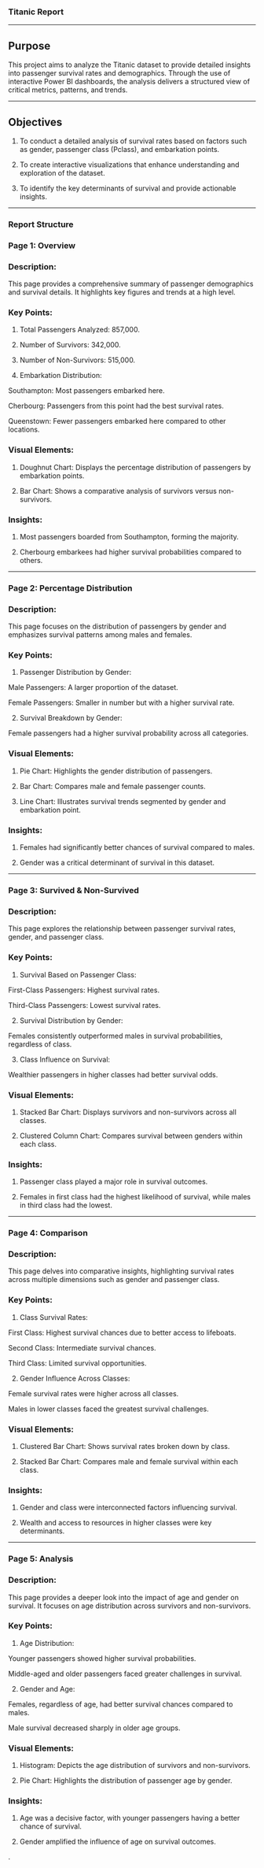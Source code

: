 ### Titanic Report
---
## Purpose

This project aims to analyze the Titanic dataset to provide detailed insights into passenger survival rates and demographics. Through the use of interactive Power BI dashboards, the analysis delivers a structured view of critical metrics, patterns, and trends.


---

 ## Objectives

1. To conduct a detailed analysis of survival rates based on factors such as gender, passenger class (Pclass), and embarkation points.


2. To create interactive visualizations that enhance understanding and exploration of the dataset.


3. To identify the key determinants of survival and provide actionable insights.




---

### Report Structure


### Page 1: Overview

### Description:
This page provides a comprehensive summary of passenger demographics and survival details. It highlights key figures and trends at a high level.

### Key Points:

1. Total Passengers Analyzed: 857,000.


2. Number of Survivors: 342,000.


3. Number of Non-Survivors: 515,000.


4. Embarkation Distribution:

Southampton: Most passengers embarked here.

Cherbourg: Passengers from this point had the best survival rates.

Queenstown: Fewer passengers embarked here compared to other locations.




### Visual Elements:

1. Doughnut Chart: Displays the percentage distribution of passengers by embarkation points.


2. Bar Chart: Shows a comparative analysis of survivors versus non-survivors.



### Insights:

1. Most passengers boarded from Southampton, forming the majority.


2. Cherbourg embarkees had higher survival probabilities compared to others.




---

### Page 2: Percentage Distribution

### Description:
This page focuses on the distribution of passengers by gender and emphasizes survival patterns among males and females.

### Key Points:

1. Passenger Distribution by Gender:

Male Passengers: A larger proportion of the dataset.

Female Passengers: Smaller in number but with a higher survival rate.



2. Survival Breakdown by Gender:

Female passengers had a higher survival probability across all categories.




### Visual Elements:

1. Pie Chart: Highlights the gender distribution of passengers.


2. Bar Chart: Compares male and female passenger counts.


3. Line Chart: Illustrates survival trends segmented by gender and embarkation point.



### Insights:

1. Females had significantly better chances of survival compared to males.


2. Gender was a critical determinant of survival in this dataset.




---

### Page 3: Survived & Non-Survived

### Description:
This page explores the relationship between passenger survival rates, gender, and passenger class.

### Key Points:

1. Survival Based on Passenger Class:

First-Class Passengers: Highest survival rates.

Third-Class Passengers: Lowest survival rates.



2. Survival Distribution by Gender:

Females consistently outperformed males in survival probabilities, regardless of class.



3. Class Influence on Survival:

Wealthier passengers in higher classes had better survival odds.




### Visual Elements:

1. Stacked Bar Chart: Displays survivors and non-survivors across all classes.


2. Clustered Column Chart: Compares survival between genders within each class.



### Insights:

1. Passenger class played a major role in survival outcomes.


2. Females in first class had the highest likelihood of survival, while males in third class had the lowest.




---

### Page 4: Comparison

### Description:
This page delves into comparative insights, highlighting survival rates across multiple dimensions such as gender and passenger class.

### Key Points:

1. Class Survival Rates:

First Class: Highest survival chances due to better access to lifeboats.

Second Class: Intermediate survival chances.

Third Class: Limited survival opportunities.



2. Gender Influence Across Classes:

Female survival rates were higher across all classes.

Males in lower classes faced the greatest survival challenges.




### Visual Elements:

1. Clustered Bar Chart: Shows survival rates broken down by class.


2. Stacked Bar Chart: Compares male and female survival within each class.



### Insights:

1. Gender and class were interconnected factors influencing survival.

2. Wealth and access to resources in higher classes were key determinants.




---

### Page 5: Analysis

### Description:
This page provides a deeper look into the impact of age and gender on survival. It focuses on age distribution across survivors and non-survivors.

### Key Points:

1. Age Distribution:

Younger passengers showed higher survival probabilities.

Middle-aged and older passengers faced greater challenges in survival.



2. Gender and Age:

Females, regardless of age, had better survival chances compared to males.

Male survival decreased sharply in older age groups.




### Visual Elements:

1. Histogram: Depicts the age distribution of survivors and non-survivors.


2. Pie Chart: Highlights the distribution of passenger age by gender.



### Insights:

1. Age was a decisive factor, with younger passengers having a better chance of survival.


2. Gender amplified the influence of age on survival outcomes.















.
